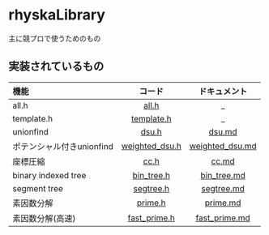 # rhyskaLibrary
主に競プロで使うためのもの
## 実装されているもの
|機能|コード|ドキュメント|
|:--|:--:|:--:|
|all.h|[all.h](src/all.h)|_|
|template.h|[template.h](src/template.h)|_|
|unionfind|[dsu.h](src/dsu.h)|[dsu.md](docs/dsu.md)|
|ポテンシャル付きunionfind|[weighted_dsu.h](src/weighted_dsu.h)|[weighted_dsu.md](docs/weighted_dsu.md)|
|座標圧縮|[cc.h](src/cc.h)|[cc.md](docs/cc.md)|
|binary indexed tree|[bin_tree.h](src/bin_tree.h)|[bin_tree.md](docs/bin_tree.md)|
|segment tree|[segtree.h](src/segtree.h)|[segtree.md](docs/segtree.md)|
|素因数分解|[prime.h](src/prime.h)|[prime.md](docs/prime.md)|
|素因数分解(高速)|[fast_prime.h](src/fast_prime.h)|[fast_prime.md](docs/fast_prime.md)|
